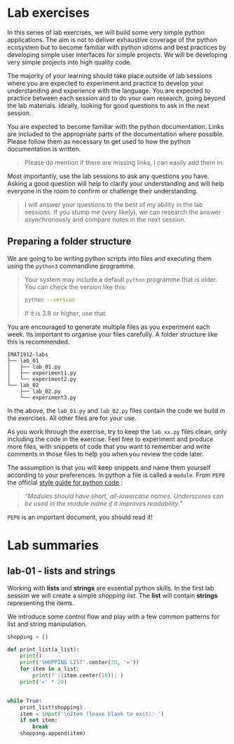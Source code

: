 # Lab exercises

In this series of lab exercises, we will build some very simple python applications.
The aim is not to deliver exhaustive coverage of the python ecosystem but to become familiar with python idioms and best practices by developing simple user interfaces for simple projects.
We will be developing very simple projects into high quality code.

The majority of your learning should take place outside of lab sessions where you are expected to experiment and practice to develop your understanding and experience with the language.
You are expected to practice between each session and to do your own research, going beyond the lab materials.
Ideally, looking for good questions to ask in the next session.

You are expected to become familiar with the python documentation.
Links are included to the appropriate parts of the documentation where possible.
Please follow them as necessary to get used to how the python documentation is written.

> Please do mention if there are missing links, I can easily add them in.

Most importantly, use the lab sessions to ask any questions you have.
Asking a good question will help to clarify your understanding and will help everyone in the room to confirm or challenge their understanding.

>I will answer your questions to the best of my ability in the lab sessions.
If you stump me (very likely), we can research the answer asynchronously and compare notes in the next session.

## Preparing a folder structure

We are going to be writing python scripts into files and executing them using the `python3` commandline programme.

>Your system may include a default `python` programme that is older.
>You can check the version like this:
>```bash
>python --version
>```
>If it is 3.8 or higher, use that.


You are encouraged to generate multiple files as you experiment each week.
Its important to organise your files carefully.
A folder structure like this is recommended.

```
IMAT1912-labs
├── lab_01
│   ├── lab_01.py
│   ├── experiment1.py
│   └── experiment2.py
└── lab_02
    ├── lab_02.py
    └── experiment3.py
```

In the above, the `lab_01.py` and `lab_02.py` files contain the code we build in the exercises.
All other files are for your use.

As you work through the exercise, try to keep the `lab_xx.py` files clean, only including the code in the exercise.
Feel free to experiment and produce more files, with snippets of code that you want to remember and write comments in those files to help you when you review the code later.

The assumption is that you will keep snippets and name them yourself according to your preferences.
In python a file is called a `module`.
From `PEP8` the official [style guide for python code](https://www.python.org/dev/peps/pep-0008/) : 
>*"Modules should have short, all-lowercase names. Underscores can be used in the module name if it improves readability."* 

`PEP8` is an important document, you should read it!

# Lab summaries

## lab-01 - lists and strings

Working with **lists** and **strings** are essential python skills. 
In the first lab session we will create a simple *shopping list*.
The **list** will contain **strings** representing the items.

We introduce some control flow and play with a few common patterns for list and string manipulation.

```python
shopping = []

def print_list(a_list):
    print()
    print('SHOPPING LIST'.center(20, '='))
    for item in a_list:
        print(f'|{item.center(18)}|')
    print('=' * 20)


while True:
    print_list(shopping)
    item = input('\nItem (leave blank to exit): ')
    if not item:
        break
    shopping.append(item)
```
